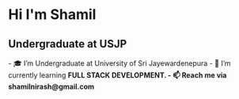    <h1> Hi I'm Shamil </h1>
   <h2> Undergraduate at USJP </h2>

<p>
- 🎓 I’m Undergraduate at University of Sri Jayewardenepura  
- 🌱 I’m currently learning <b>FULL STACK DEVELOPMENT.<b>
- 📫 Reach me via <a>shamilnirash@gmail.com </a>
</p>
